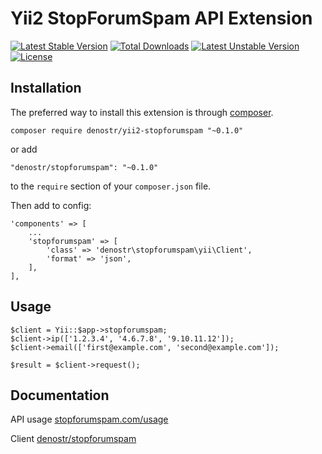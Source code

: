 # Yii2 StopForumSpam API Extension

[![Latest Stable Version](https://poser.pugx.org/denostr/yii2-stopforumspam/v/stable)](https://packagist.org/packages/denostr/yii2-stopforumspam)
[![Total Downloads](https://poser.pugx.org/denostr/yii2-stopforumspam/downloads)](https://packagist.org/packages/denostr/yii2-stopforumspam)
[![Latest Unstable Version](https://poser.pugx.org/denostr/yii2-stopforumspam/v/unstable)](https://packagist.org/packages/denostr/yii2-stopforumspam)
[![License](https://poser.pugx.org/denostr/yii2-stopforumspam/license)](https://packagist.org/packages/denostr/yii2-stopforumspam)

## Installation

The preferred way to install this extension is through [composer](https://getcomposer.org/).

```
composer require denostr/yii2-stopforumspam "~0.1.0"
```


or add

```
"denostr/stopforumspam": "~0.1.0"
```

to the `require` section of your `composer.json` file.

Then add to config:

```
'components' => [
	...
	'stopforumspam' => [
		'class' => 'denostr\stopforumspam\yii\Client',
		'format' => 'json',
	],
],
```

## Usage

```
$client = Yii::$app->stopforumspam;
$client->ip(['1.2.3.4', '4.6.7.8', '9.10.11.12']);
$client->email(['first@example.com', 'second@example.com']);

$result = $client->request();
```

## Documentation

API usage [stopforumspam.com/usage](https://stopforumspam.com/usage)

Client [denostr/stopforumspam](https://github.com/denostr/stopforumspam)